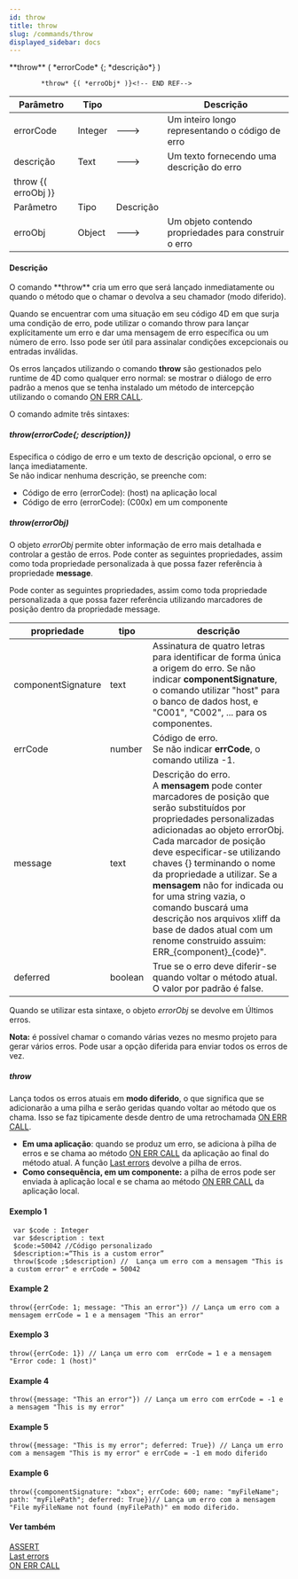 ```yaml
---
id: throw
title: throw
slug: /commands/throw
displayed_sidebar: docs
---
```


<!--REF #_command_.throw.Syntax-->**throw** ( *errorCode* {; *descrição*} ) 
        
            *throw* {( *erroObj* )}<!-- END REF-->
<!--REF #_command_.throw.Params-->
| Parâmetro | Tipo |  | Descrição |
| --- | --- | --- | --- |
| errorCode | Integer | &#x1F852; | Um inteiro longo representando o código de erro |
| descrição | Text | &#x1F852; | Um texto fornecendo uma descrição do erro |
| throw {( erroObj )} |
| Parâmetro | Tipo | Descrição |
| erroObj | Object | &#x1F852; | Um objeto contendo propriedades para construir o erro |

<!-- END REF-->

#### Descrição 

<!--REF #_command_.throw.Summary-->O comando **throw** cria um erro que será lançado inmediatamente ou quando o método que o chamar o devolva a seu chamador (modo diferido).<!-- END REF-->

Quando se encuentrar com uma situação em seu código 4D em que surja uma condição de erro, pode utilizar o comando throw para lançar explícitamente um erro e dar uma mensagem de erro específica ou um número de erro. Isso pode ser útil para assinalar condições excepcionais ou entradas inválidas.

Os erros lançados utilizando o comando **throw** são gestionados pelo runtime de 4D como qualquer erro normal: se mostrar o diálogo de erro padrão a menos que se tenha instalado um método de intercepção utilizando o comando [ON ERR CALL](on-err-call.md).

O comando admite três sintaxes:

##### **throw(errorCode{; description})**

Especifica o código de erro e um texto de descrição opcional, o erro se lança imediatamente.  
Se não indicar nenhuma descrição, se preenche com:

* Código de erro (errorCode): (host) na aplicação local
* Código de erro (errorCode): (C00x) em um componente

##### **throw(errorObj)**

O objeto *errorObj* permite obter informação de erro mais detalhada e controlar a gestão de erros. Pode conter as seguintes propriedades, assim como toda propriedade personalizada à que possa fazer referência à propriedade **message**.

Pode conter as seguintes propriedades, assim como toda propriedade personalizada a que possa fazer referência utilizando marcadores de posição dentro da propriedade message.

| **propriedade**    | **tipo<br/>** | **descrição**                                                                                                                                                                                                                                                                                                                                                                                                                                                                            |
| ------------------ | --------------------- | ---------------------------------------------------------------------------------------------------------------------------------------------------------------------------------------------------------------------------------------------------------------------------------------------------------------------------------------------------------------------------------------------------------------------------------------------------------------------------------------- |
| componentSignature | text                  | Assinatura de quatro letras para identificar de forma única a origem do erro. Se não indicar **componentSignature**, o comando utilizar "host" para o banco de dados host, e "C001", "C002", ... para os componentes.                                                                                                                                                                                                                                                                    |
| errCode            | number                | Código de erro.<br/> Se não indicar **errCode**, o comando utiliza -1.                                                                                                                                                                                                                                                                                                                                                                                                           |
| message            | text                  | Descrição do erro.<br/> A **mensagem** pode conter marcadores de posição que serão substituídos por propriedades personalizadas adicionadas ao objeto errorObj. Cada marcador de posição deve especificar-se utilizando chaves {} terminando o nome da propriedade a utilizar. Se a **mensagem** não for indicada ou for uma string vazia, o comando buscará uma descrição nos arquivos xliff da base de dados atual com um renome construido assuim: ERR\_{component}\_{code}". |
| deferred           | boolean               | True se o erro deve diferir-se quando voltar o método atual. O valor por padrão é false.                                                                                                                                                                                                                                                                                                                                                                                                 |

Quando se utilizar esta sintaxe, o objeto *errorObj* se devolve em Últimos erros.

**Nota:** é possível chamar o comando várias vezes no mesmo projeto para gerar vários erros. Pode usar a opção diferida para enviar todos os erros de vez.

##### **throw** 

Lança todos os erros atuais em **modo diferido**, o que significa que se adicionarão a uma pilha e serão geridas quando voltar ao método que os chama. Isso se faz tipicamente desde dentro de uma retrochamada [ON ERR CALL](on-err-call.md).

* **Em uma aplicação**: quando se produz um erro, se adiciona à pilha de erros e se chama ao método [ON ERR CALL](on-err-call.md) da aplicação ao final do método atual. A função [Last errors](last-errors.md) devolve a pilha de erros.
* **Como consequência, em um componente:** a pilha de erros pode ser enviada à aplicação local e se chama ao método [ON ERR CALL](on-err-call.md) da aplicação local.

#### Exemplo 1 

```4d
 var $code : Integer
 var $description : text
 $code:=50042 //Código personalizado
 $description:=“This is a custom error”
 throw($code ;$description) //  Lança um erro com a mensagem "This is a custom error" e errCode = 50042
```

#### Example 2 

```RAW
throw({errCode: 1; message: "This an error"}) // Lança um erro com a mensagem errCode = 1 e a mensagem "This an error"
```

#### Exemplo 3 

```RAW
throw({errCode: 1}) // Lança um erro com  errCode = 1 e a mensagem "Error code: 1 (host)"
```

#### Example 4 

```RAW
throw({message: "This an error"}) // Lança um erro com errCode = -1 e a mensagem "This is my error"
```

#### Example 5 

```RAW
throw({message: "This is my error"; deferred: True}) // Lança um erro com a mensagem "This is my error" e errCode = -1 em modo diferido
```

#### Example 6 

```RAW
throw({componentSignature: "xbox"; errCode: 600; name: "myFileName"; path: "myFilePath"; deferred: True})// Lança um erro com a mensagem "File myFileName not found (myFilePath)" em modo diferido.
```

#### Ver também 

[ASSERT](assert.md)  
[Last errors](last-errors.md)  
[ON ERR CALL](on-err-call.md)  